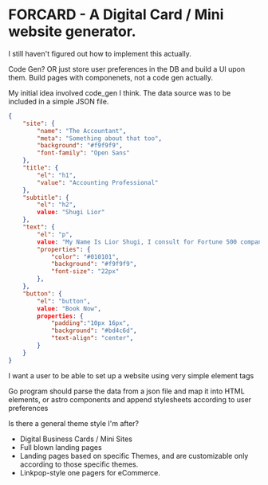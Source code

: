 # FORCARD - A Digital Card / Mini website generator.

I still haven't figured out how to implement this actually.

Code Gen? OR just store user preferences in the DB and build a UI upon them. Build pages with componenets, not a code gen actually.

My initial idea involved code_gen I think. The data source was to be included in a simple JSON file.

```json
{
    "site": {
        "name": "The Accountant",
        "meta": "Something about that too",
        "background": "#f9f9f9",
        "font-family": "Open Sans"
    },
    "title": {
        "el": "h1",
        "value": "Accounting Professional"
    },
    "subtitle": {
        "el": "h2",
        value: "Shugi Lior"
    },
    "text": {
        "el": "p",
        value: "My Name Is Lior Shugi, I consult for Fortune 500 companies on all things related to Finances, Big money decisions, internal and external. I'm reliable and on point, I'm literally the last guy you'll ever need and hire",
        "properties": {
            "color": "#010101",
            "background": "#f9f9f9",
            "font-size": "22px"
        },
    },
    "button": {
        "el": "button",
        value: "Book Now",
        properties: {
            "padding":"10px 16px",
            "background": "#bd4c6d",
            "text-align": "center",
        }
    }
}
```


I want a user to be able to set up a website using very simple element
tags

Go program should parse the data from a json file and map it into HTML
elements, or astro components and append stylesheets according to user
preferences

Is there a general theme style I'm after?

- Digital Business Cards / Mini Sites
- Full blown landing pages
- Landing pages based on specific Themes, and are customizable only
    according to those specific themes.
- Linkpop-style one pagers for eCommerce.
